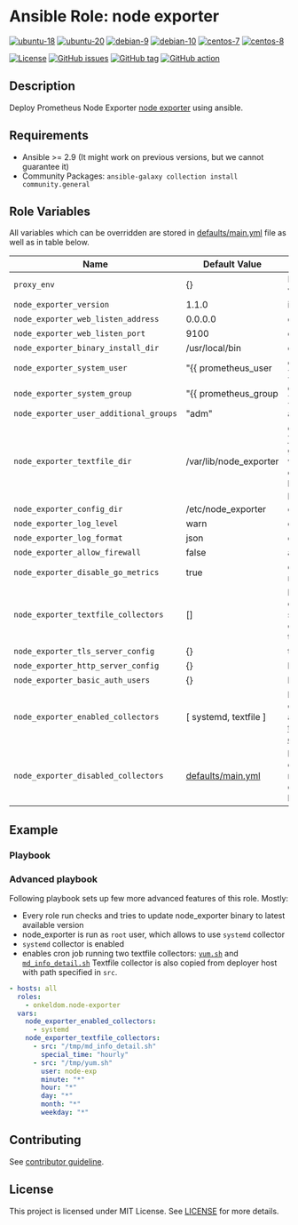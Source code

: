 # Ansible Role: node exporter

[![ubuntu-18](https://img.shields.io/badge/ubuntu-18.x-orange?style=flat&logo=ubuntu)](https://ubuntu.com/)
[![ubuntu-20](https://img.shields.io/badge/ubuntu-20.x-orange?style=flat&logo=ubuntu)](https://ubuntu.com/)
[![debian-9](https://img.shields.io/badge/debian-9.x-orange?style=flat&logo=debian)](https://www.debian.org/)
[![debian-10](https://img.shields.io/badge/debian-10.x-orange?style=flat&logo=debian)](https://www.debian.org/)
[![centos-7](https://img.shields.io/badge/centos-7.x-orange?style=flat&logo=centos)](https://www.centos.org/)
[![centos-8](https://img.shields.io/badge/centos-8.x-orange?style=flat&logo=centos)](https://www.centos.org/)

[![License](https://img.shields.io/badge/license-MIT%20License-brightgreen.svg?style=flat)](https://opensource.org/licenses/MIT)
[![GitHub issues](https://img.shields.io/github/issues/OnkelDom/ansible-role-node-exporter?style=flat)](https://github.com/OnkelDom/ansible-role-node-exporter/issues)
[![GitHub tag](https://img.shields.io/github/tag/OnkelDom/ansible-role-node-exporter.svg?style=flat)](https://github.com/OnkelDom/ansible-role-node-exporter/tags)
[![GitHub action](https://github.com/OnkelDom/ansible-role-node-exporter/workflows/ansible-lint/badge.svg)](https://github.com/OnkelDom/ansible-role-node-exporter)

## Description

Deploy Prometheus Node Exporter [node exporter](https://github.com/prometheus/node_exporter) using ansible.

## Requirements

- Ansible >= 2.9 (It might work on previous versions, but we cannot guarantee it)
- Community Packages: `ansible-galaxy collection install community.general`

## Role Variables

All variables which can be overridden are stored in [defaults/main.yml](defaults/main.yml) file as well as in table below.

| Name           | Default Value | Description                        |
| -------------- | ------------- | -----------------------------------|
| `proxy_env` | {} | Proxy environment variables |
| `node_exporter_version` | 1.1.0 | install version |
| `node_exporter_web_listen_address` | 0.0.0.0 | default listen address |
| `node_exporter_web_listen_port` | 9100 | default listen port |
| `node_exporter_binary_install_dir` | /usr/local/bin | default bin dir |
| `node_exporter_system_user` | "{{ prometheus_user | default('prometheus') }}" | default system user |
| `node_exporter_system_group` | "{{ prometheus_group | default('prometheus') }}" | default system group |
| `node_exporter_user_additional_groups` | "adm" | additional user group |
| `node_exporter_textfile_dir` | /var/lib/node_exporter | directory used by the [Textfile Collector](https://github.com/prometheus/node_exporter#textfile-collector). To get permissions to write metrics in this directory, users must be in `{{ prometheus_user | default('prometheus') }}` system group. |
| `node_exporter_config_dir` | /etc/node_exporter | config dir |
| `node_exporter_log_level` | warn | default log level |
| `node_exporter_log_format` | json | default log format |
| `node_exporter_allow_firewall` | false | allow port on firewall |
| `node_exporter_disable_go_metrics` | true | disable useless metrics |
| `node_exporter_textfile_collectors` | [] | list of textfile collectors which should be copied and crontab setup for them. |
| `node_exporter_tls_server_config` | {} | tls config |
| `node_exporter_http_server_config` | {} | http config |
| `node_exporter_basic_auth_users` | {} | basic auht config |
| `node_exporter_enabled_collectors` | [ systemd, textfile ] | list of additionally enabled collectors. It adds collectors to [those enabled by default](https://github.com/prometheus/node_exporter#enabled-by-default) |
| `node_exporter_disabled_collectors` | [defaults/main.yml](defaults/main.yml) | list of disabled collectors. By default node_exporter disables collectors listed [here](https://github.com/prometheus/node_exporter#disabled-by-default). |

## Example

### Playbook

### Advanced playbook
Following playbook sets up few more advanced features of this role. Mostly:
- Every role run checks and tries to update node_exporter binary to latest available version
- node_exporter is run as `root` user, which allows to use `systemd` collector
- `systemd` collector is enabled
- enables cron job running two textfile collectors: [`yum.sh`](https://github.com/prometheus-community/node-exporter-textfile-collector-scripts/blob/master/yum.sh) and [`md_info_detail.sh`](https://github.com/prometheus-community/node-exporter-textfile-collector-scripts/blob/master/md_info_detail.sh) Textfile collector is also copied from deployer host with path specified in `src`.

```yaml
- hosts: all
  roles:
    - onkeldom.node-exporter
  vars:
    node_exporter_enabled_collectors:
      - systemd
    node_exporter_textfile_collectors:
      - src: "/tmp/md_info_detail.sh"
        special_time: "hourly"
      - src: "/tmp/yum.sh"
        user: node-exp
        minute: "*"
        hour: "*"
        day: "*"
        month: "*"
        weekday: "*"
```

## Contributing

See [contributor guideline](CONTRIBUTING.md).

## License

This project is licensed under MIT License. See [LICENSE](/LICENSE) for more details.
